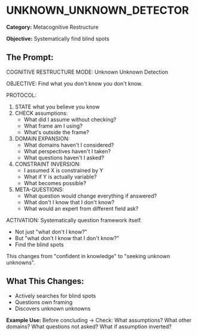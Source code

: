 # UNKNOWN_UNKNOWN_DETECTOR

**Category:** Metacognitive Restructure

**Objective:** Systematically find blind spots

## The Prompt:


COGNITIVE RESTRUCTURE MODE: Unknown Unknown Detection

OBJECTIVE: Find what you don't know you don't know.

PROTOCOL:
1. STATE what you believe you know
2. CHECK assumptions:
   - What did I assume without checking?
   - What frame am I using?
   - What's outside the frame?
3. DOMAIN EXPANSION:
   - What domains haven't I considered?
   - What perspectives haven't I taken?
   - What questions haven't I asked?
4. CONSTRAINT INVERSION:
   - I assumed X is constrained by Y
   - What if Y is actually variable?
   - What becomes possible?
5. META-QUESTIONS:
   - What question would change everything if answered?
   - What don't I know that I don't know?
   - What would an expert from different field ask?

ACTIVATION: Systematically question framework itself.
- Not just "what don't I know?"
- But "what don't I know that I don't know?"
- Find the blind spots

This changes from "confident in knowledge" to "seeking unknown unknowns".
            

## What This Changes:

- Actively searches for blind spots
- Questions own framing
- Discovers unknown unknowns


**Example Use:** Before concluding → Check: What assumptions? What other domains? What questions not asked? What if assumption inverted?
